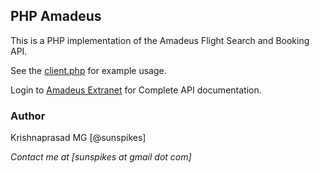 ## PHP Amadeus

This is a PHP implementation of the Amadeus Flight Search and Booking API.

See the [client.php](https://github.com/sunspikes/PHP-Amadeus/blob/master/client.php) for example usage.

Login to [Amadeus Extranet](https://extranets.us.amadeus.com) for Complete API documentation.

### Author

Krishnaprasad MG [@sunspikes]

_Contact me at [sunspikes at gmail dot com]_
